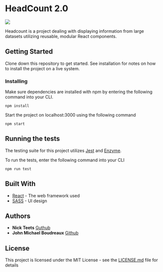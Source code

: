 # HeadCount 2.0

![](https://user-images.githubusercontent.com/20631355/31922678-a37826a2-b833-11e7-995b-3fe37355877f.gif)

Headcount is a project dealing with displaying information from large datasets utilizing reusable, modular React components.

## Getting Started

Clone down this repository to get started. See installation for notes on how to install the project on a live system.

### Installing

Make sure dependencies are installed with npm by entering the following command into your CLI.

```
npm install
```

Start the project on localhost:3000 using the following command

```
npm start
```

## Running the tests

The testing suite for this project utilizes [Jest](https://facebook.github.io/jest/) and [Enzyme](https://github.com/airbnb/enzyme).

To run the tests, enter the following command into your CLI

```
npm run test
```

## Built With

* [React](https://reactjs.org/) - The web framework used
* [SASS](http://sass-lang.com/) - UI design


## Authors

* **Nick Teets** [Guthub](https://github.com/nicktu12)
* **John Michael Boudreaux** [Github](https://github.com/johnmboudreaux)

## License

This project is licensed under the MIT License - see the [LICENSE.md](LICENSE.md) file for details
